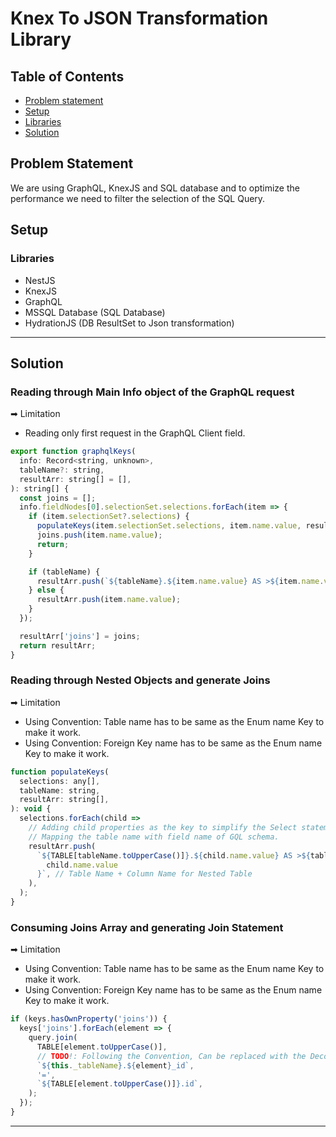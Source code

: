 # Knex To JSON Transformation Library

## Table of Contents

- [Problem statement](#problem-statement)
- [Setup](#setup)
- [Libraries](#libraries)
- [Solution](#solution)

## Problem Statement

We are using GraphQL, KnexJS and SQL database and to optimize the performance we need to filter the selection of the SQL Query.

## Setup

### Libraries

- NestJS
- KnexJS
- GraphQL
- MSSQL Database (SQL Database)
- HydrationJS (DB ResultSet to Json transformation)

---

## Solution

### Reading through Main Info object of the GraphQL request

➡ Limitation

- Reading only first request in the GraphQL Client field.

```javascript
export function graphqlKeys(
  info: Record<string, unknown>,
  tableName?: string,
  resultArr: string[] = [],
): string[] {
  const joins = [];
  info.fieldNodes[0].selectionSet.selections.forEach(item => {
    if (item.selectionSet?.selections) {
      populateKeys(item.selectionSet.selections, item.name.value, resultArr); // Adding Nested Join Properties
      joins.push(item.name.value);
      return;
    }

    if (tableName) {
      resultArr.push(`${tableName}.${item.name.value} AS >${item.name.value}`);
    } else {
      resultArr.push(item.name.value);
    }
  });

  resultArr['joins'] = joins;
  return resultArr;
}
```

### Reading through Nested Objects and generate Joins

➡ Limitation

- Using Convention: Table name has to be same as the Enum name Key to make it work.
- Using Convention: Foreign Key name has to be same as the Enum name Key to make it work.

```js
function populateKeys(
  selections: any[],
  tableName: string,
  resultArr: string[],
): void {
  selections.forEach(child =>
    // Adding child properties as the key to simplify the Select statement in Knex.
    // Mapping the table name with field name of GQL schema.
    resultArr.push(
      `${TABLE[tableName.toUpperCase()]}.${child.name.value} AS >${tableName}>${
        child.name.value
      }`, // Table Name + Column Name for Nested Table
    ),
  );
}
```

### Consuming Joins Array and generating Join Statement

➡ Limitation

- Using Convention: Table name has to be same as the Enum name Key to make it work.
- Using Convention: Foreign Key name has to be same as the Enum name Key to make it work.

```js
if (keys.hasOwnProperty('joins')) {
  keys['joins'].forEach(element => {
    query.join(
      TABLE[element.toUpperCase()],
      // TODO!: Following the Convention, Can be replaced with the Decorator 'Column Name'.
      `${this._tableName}.${element}_id`,
      '=',
      `${TABLE[element.toUpperCase()]}.id`,
    );
  });
}
```

---
